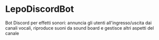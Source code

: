 # LepoDiscordBot
Bot Discord per effetti sonori: annuncia gli utenti all'ingresso/uscita dai canali vocali, riproduce suoni da sound board e gestisce altri aspetti del canale
